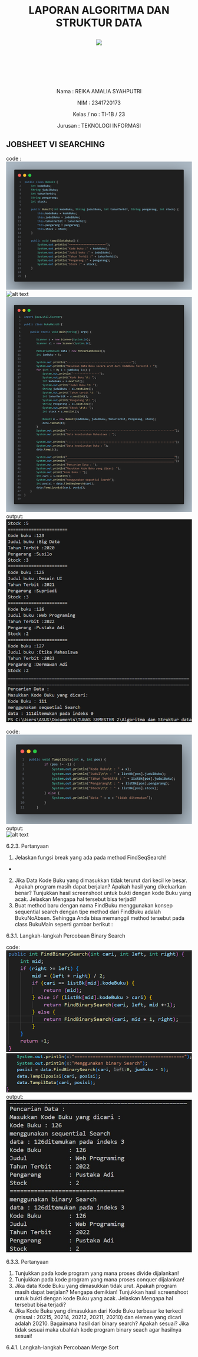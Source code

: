 # <p align = "center"> LAPORAN ALGORITMA DAN STRUKTUR DATA
<p align="center">
    <img src="https://static.wikia.nocookie.net/logopedia/images/8/8a/Politeknik_Negeri_Malang.png/revision/latest?cb=20190922202558" width="30%"> <p>

<br><br><br><br><br>

<p align = "center"> Nama       : REIKA AMALIA SYAHPUTRI </p>
<p align = "center"> NIM        : 2341720173 </p>
<p align = "center"> Kelas / no : TI-1B / 23 </p>
<p align = "center"> Jurusan    : TEKNOLOGI INFORMASI </p>

## JOBSHEET VI SEARCHING

code :<br>
![alt text](image/codeBuku23.png)<br>
![alt text](codePencarianBuku23.png)<br>
![alt text](image/codeMainBuku23.png)<br>
output:<br>
![alt text](<image/output pertama perb 7.png>)<br>


code:<br>
![alt text](<image/code tambahan.png>)<br>
output:<br>
![alt text](<image/output ke 2 percb 7.png>)<br>

6.2.3. Pertanyaan
1. Jelaskan fungsi break yang ada pada method FindSeqSearch!
- 
2. Jika Data Kode Buku yang dimasukkan tidak terurut dari kecil ke besar. Apakah program masih
dapat berjalan? Apakah hasil yang dikeluarkan benar? Tunjukkan hasil screenshoot untuk bukti
dengan kode Buku yang acak. Jelaskan Mengapa hal tersebut bisa terjadi?
3. Buat method baru dengan nama FindBuku menggunakan konsep sequential search dengan tipe
method dari FindBuku adalah BukuNoAbsen. Sehingga Anda bisa memanggil method
tersebut pada class BukuMain seperti gambar berikut :

6.3.1. Langkah-langkah Percobaan Binary Search

code:<br>
![alt text](<image/code percb 2 pertemuan 7.png>)<br>
![alt text](<image/code percb 2 pertrmuan 7.png>)<br>
output:<br>
![alt text](<image/output keduaa percb 7.jpeg>)<br>

6.3.3. Pertanyaan
1. Tunjukkan pada kode program yang mana proses divide dijalankan!
2. Tunjukkan pada kode program yang mana proses conquer dijalankan!
4. Jika data Kode Buku yang dimasukkan tidak urut. Apakah program masih dapat berjalan? Mengapa
demikian! Tunjukkan hasil screenshoot untuk bukti dengan kode Buku yang acak. Jelaskan
Mengapa hal tersebut bisa terjadi?
3. Jika Kode Buku yang dimasukkan dari Kode Buku terbesar ke terkecil (missal : 20215, 20214,
20212, 20211, 20210) dan elemen yang dicari adalah 20210. Bagaimana hasil dari binary search?
Apakah sesuai? Jika tidak sesuai maka ubahlah kode program binary seach agar hasilnya sesuai!

6.4.1. Langkah-langkah Percobaan Merge Sort

